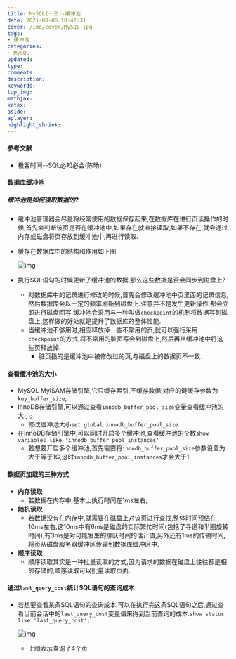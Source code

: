 ```yaml
---
title: MySQL(十三)-缓冲池
date: 2021-08-06 10:42:31
cover: /img/cover/MySQL.jpg
tags:
- 缓冲池
categories:
- MySQL
updated:
type:
comments:
description:
keywords:
top_img:
mathjax:
katex:
aside:
aplayer:
highlight_shrink:
---
```


#### 参考文献

* 极客时间--SQL必知必会(陈旸)

#### 数据库缓冲池

##### 缓冲池是如何读取数据的?

* 缓冲池管理器会尽量将经常使用的数据保存起来,在数据库在进行页读操作的时候,首先会判断该页是否在缓冲池中,如果存在就直接读取,如果不存在,就会通过内存或磁盘将页存放到缓冲池中,再进行读取.

* 缓存在数据库中的结构和作用如下图

  ![img](https://www.chenjunlin.vip/img/mysql/%E7%BC%93%E5%86%B2%E6%B1%A0%E7%BB%93%E6%9E%84.png)

* 执行SQL语句的时候更新了缓冲池的数据,那么这些数据是否会同步到磁盘上?

  * 对数据库中的记录进行修改的时候,首先会修改缓冲池中页里面的记录信息,然后数据库会以一定的频率刷新到磁盘上.注意并不是发生更新操作,都会立即进行磁盘回写.缓冲池会采用与一种叫做`checkpoint`的机制将数据写到磁盘上,这样做的好处就是提升了数据库的整体性能.
  * 当缓冲池不够用时,相应释放掉一些不常用的页,就可以强行采用`checkpoint`的方式,将不常用的脏页写会到磁盘上,然后再从缓冲池中将这些页释放掉.
    * 脏页指的是缓冲池中被修改过的页,与磁盘上的数据页不一致.

#### 查看缓冲池的大小

* MySQL MyISAM存储引擎,它只缓存索引,不缓存数据,对应的键缓存参数为`key_buffer_size`;
* InnoDB存储引擎,可以通过查看`innodb_buffer_pool_size`变量查看缓冲池的大小;
  * 修改缓冲池大小`set global innodb_buffer_pool_size`
* 在InnoDB存储引擎中,可以同时开启多个缓冲池,查看缓冲池的个数`show variables like 'innodb_buffer_pool_instances'`
  * 若想要开启多个缓冲池,首先需要将`innodb_buffer_pool_size`参数设置为大于等于1G,这时`innodb_buffer_pool_instances`才会大于1.

#### 数据页加载的三种方式

* **内存读取**
  * 若数据在内存中,基本上执行时间在1ms左右;
* **随机读取**
  * 若数据没有在内存中,就需要在磁盘上对该页进行查找,整体时间预估在10ms左右,这10ms中有6ms是磁盘的实际繁忙时间(包括了寻道和半圈旋转时间),有3ms是对可能发生的排队时间的估计值,另外还有1ms的传输时间,将页从磁盘服务器缓冲区传输到数据库缓冲区中.
* **顺序读取**
  * 顺序读取其实是一种批量读取的方式,因为请求的数据在磁盘上往往都是相邻存储的,顺序读取可以批量读取页面.

#### 通过`last_query_cost`统计SQL语句的查询成本

* 若想要查看某条SQL语句的查询成本,可以在执行完这条SQL语句之后,通过查看当前会话中的`last_query_cost`变量值来得到当前查询的成本.`show status like 'last_query_cost';`

  ![img](https://www.chenjunlin.vip/img/mysql/last_query_cost.png)
  * 上图表示查询了4个页
